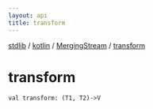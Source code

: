 ```yaml
---
layout: api
title: transform
---
```

[stdlib](../../index.md) / [kotlin](../index.md) / [MergingStream](index.md) / [transform](transform.md)

# transform

```
val transform: (T1, T2)->V
```
